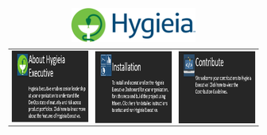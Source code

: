 <div align="center">
<img width="250" align="top" src="/images/HygieiaLogo_RGB.png">

<table>
<colgroup>
<col width="33.3%" />
<col width="33.3%" />
<col width="33.4%" />
</colgroup>

<tbody>
<tr>
<td><a href="https://hygieia.github.io/ExecDashboard/Introduction.html"><img src="/images/About.png" alt="About Icon" height="145" width="280"/></a></td>
<td><a href="https://hygieia.github.io/ExecDashboard/EXECDatabase_Setup.html"><img src="/images/Installation.png" alt="Video Icon" align="center" height="145" width="280"/></td>
<td><a href="https://hygieia.github.io/ExecDashboard/Create_Widget.html"><img src="/images/Contribute.png" alt="Architecture Icon" align="center" height="145" width="280"/></a></td>
</tr>
</tbody>
</table>
